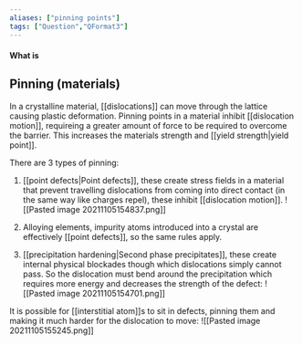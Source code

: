 ```yaml
---
aliases: ["pinning points"]
tags: ["Question","QFormat3"]
---
```


#### What is
## Pinning (materials)
In a crystalline material, [[dislocations]] can move through the lattice causing plastic deformation. Pinning points in a material inhibit [[dislocation motion]], requireing a greater amount of force to be required to overcome the barrier. This increases the materials strength and [[yield strength|yield point]].

There are 3 types of pinning:
1) [[point defects|Point defects]], these create stress fields in a material that prevent travelling dislocations from coming into direct contact (in the same way like charges repel), these inhibit [[dislocation motion]].
![[Pasted image 20211105154837.png]]
2) Alloying elements, impurity atoms introduced into a crystal are effectively [[point defects]], so the same rules apply.

3) [[precipitation hardening|Second phase precipitates]], these create internal physical blockades though which dislocations simply cannot pass. So the dislocation must bend around the precipitation which requires more energy and decreases the strength of the defect:
![[Pasted image 20211105154701.png]]

It is possible for [[interstitial atom]]s to sit in defects, pinning them and making it much harder for the dislocation to move:
![[Pasted image 20211105155245.png]]
